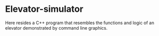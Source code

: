 # Elevator-simulator
Here resides a C++ program that resembles the functions and logic of an elevator demonstrated by command line graphics.
